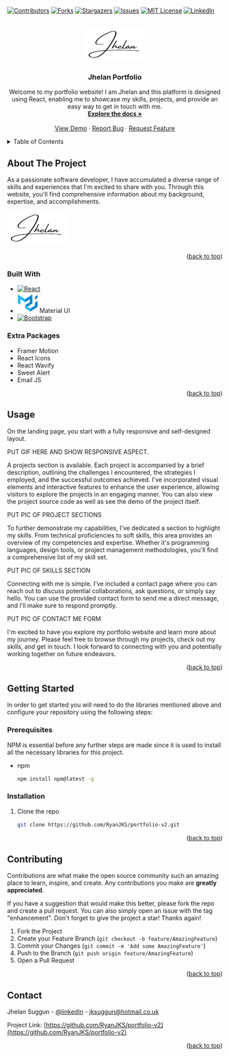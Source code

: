<!-- Improved compatibility of back to top link: See: https://github.com/othneildrew/Best-README-Template/pull/73 -->

<a name="readme-top"></a>

<!--
*** Thanks for checking out the Best-README-Template. If you have a suggestion
*** that would make this better, please fork the repo and create a pull request
*** or simply open an issue with the tag "enhancement".
*** Don't forget to give the project a star!
*** Thanks again! Now go create something AMAZING! :D
-->

<!-- PROJECT SHIELDS -->
<!--
*** I'm using markdown "reference style" links for readability.
*** Reference links are enclosed in brackets [ ] instead of parentheses ( ).
*** See the bottom of this document for the declaration of the reference variables
*** for contributors-url, forks-url, etc. This is an optional, concise syntax you may use.
*** https://www.markdownguide.org/basic-syntax/#reference-style-links
-->

[![Contributors][contributors-shield]][contributors-url]
[![Forks][forks-shield]][forks-url]
[![Stargazers][stars-shield]][stars-url]
[![Issues][issues-shield]][issues-url]
[![MIT License][license-shield]][license-url]
[![LinkedIn][linkedin-shield]][linkedin-url]

<!-- PROJECT LOGO -->
<br />
<div align="center">

  <a href="https://github.com/RyanJKS/portfolio-v2">
    <img src="/src/Assets/Images/logo.PNG" alt="Logo" width="140" height="80">
  </a>

<h3 align="center">Jhelan Portfolio</h3>

  <p align="center">
    Welcome to my portfolio website! I am Jhelan and this platform is designed using React, enabling me to showcase my skills, projects, and provide an easy way to get in touch with me.
    <br />
    <a href="https://github.com/RyanJKS/portfolio-v2"><strong>Explore the docs »</strong></a>
    <br />
    <br />
    <a href="https://github.com/RyanJKS/portfolio-v2">View Demo</a>
    ·
    <a href="https://github.com/RyanJKS/portfolio-v2/issues">Report Bug</a>
    ·
    <a href="https://github.com/RyanJKS/portfolio-v2/issues">Request Feature</a>
  </p>
</div>

<!-- TABLE OF CONTENTS -->
<details>
  <summary>Table of Contents</summary>
  <ol>
    <li>
      <a href="#about-the-project">About The Project</a>
      <ul>
        <li><a href="#built-with">Built With</a></li>
        <li><a href="#extra-packages">Extra Packages</a></li>
      </ul>
    </li>
    <li><a href="#usage">Usage</a></li>
    <li>
      <a href="#getting-started">Getting Started</a>
      <ul>
        <li><a href="#prerequisites">Prerequisites</a></li>
        <li><a href="#installation">Installation</a></li>
      </ul>
    </li>
    <!-- <li><a href="#roadmap">Roadmap</a></li> -->
    <li><a href="#contributing">Contributing</a></li>
    <!-- <li><a href="#license">License</a></li> -->
    <li><a href="#contact">Contact</a></li>
    <!-- <li><a href="#acknowledgments">Acknowledgments</a></li> -->
  </ol>
</details>

<!-- ABOUT THE PROJECT -->

## About The Project

As a passionate software developer, I have accumulated a diverse range of skills and experiences that I'm excited to share with you. Through this website, you'll find comprehensive information about my background, expertise, and accomplishments.

<!-- put gif video here -->
<a href="https://github.com/RyanJKS/portfolio-v2">
    <img src="/src/Assets/Images/logo.PNG" alt="Logo" width="140" height="80">
  </a>

<p align="right">(<a href="#readme-top">back to top</a>)</p>

### Built With

- [![React][React.js]][React-url]
- [![Material UI][Material-UI.js]][Material-UI-url] Material UI
- [![Bootstrap][Bootstrap.com]][Bootstrap-url]

### Extra Packages

- Framer Motion
- React Icons
- React Wavify
- Sweet Alert
- Email JS

<p align="right">(<a href="#readme-top">back to top</a>)</p>

<!-- USAGE EXAMPLES -->

## Usage

<!-- Use this space to show useful examples of how a project can be used. Additional screenshots, code examples and demos work well in this space. You may also link to more resources.

_For more examples, please refer to the [Documentation](https://example.com)_ -->

On the landing page, you start with a fully responsive and self-designed layout.

PUT GIF HERE AND SHOW RESPONSIVE ASPECT.

A projects section is available. Each project is accompanied by a brief description, outlining the challenges I encountered, the strategies I employed, and the successful outcomes achieved. I've incorporated visual elements and interactive features to enhance the user experience, allowing visitors to explore the projects in an engaging manner. You can also view the project source code as well as see the demo of the project itself.

PUT PIC OF PROJECT SECTIONS

To further demonstrate my capabilities, I've dedicated a section to highlight my skills. From technical proficiencies to soft skills, this area provides an overview of my competencies and expertise. Whether it's programming languages, design tools, or project management methodologies, you'll find a comprehensive list of my skill set.

PUT PIC OF SKILLS SECTION

Connecting with me is simple. I've included a contact page where you can reach out to discuss potential collaborations, ask questions, or simply say hello. You can use the provided contact form to send me a direct message, and I'll make sure to respond promptly.

PUT PIC OF CONTACT ME FORM

I'm excited to have you explore my portfolio website and learn more about my journey. Please feel free to browse through my projects, check out my skills, and get in touch. I look forward to connecting with you and potentially working together on future endeavors.

<p align="right">(<a href="#readme-top">back to top</a>)</p>

<!-- ROADMAP -->

<!-- ## Roadmap

- [ ] Feature 1
- [ ] Feature 2
- [ ] Feature 3
  - [ ] Nested Feature

See the [open issues](https://github.com/RyanJKS/portfolio-v2/issues) for a full list of proposed features (and known issues).

<p align="right">(<a href="#readme-top">back to top</a>)</p> -->

<!-- GETTING STARTED -->

## Getting Started

In order to get started you will need to do the libraries mentioned above and configure your repository using the following steps:

### Prerequisites

NPM is essential before any further steps are made since it is used to install all the necessary libraries for this project.

- npm
  ```sh
  npm install npm@latest -g
  ```

### Installation

1. Clone the repo
   ```sh
   git clone https://github.com/RyanJKS/portfolio-v2.git
   ```

<p align="right">(<a href="#readme-top">back to top</a>)</p>

<!-- CONTRIBUTING -->

## Contributing

Contributions are what make the open source community such an amazing place to learn, inspire, and create. Any contributions you make are **greatly appreciated**.

If you have a suggestion that would make this better, please fork the repo and create a pull request. You can also simply open an issue with the tag "enhancement".
Don't forget to give the project a star! Thanks again!

1. Fork the Project
2. Create your Feature Branch (`git checkout -b feature/AmazingFeature`)
3. Commit your Changes (`git commit -m 'Add some AmazingFeature'`)
4. Push to the Branch (`git push origin feature/AmazingFeature`)
5. Open a Pull Request

<p align="right">(<a href="#readme-top">back to top</a>)</p>

<!-- LICENSE -->

<!-- ## License

Distributed under the MIT License. See `LICENSE.txt` for more information.

<p align="right">(<a href="#readme-top">back to top</a>)</p> -->

## Contact

Jhelan Suggun - [@linkedIn](https://www.linkedin.com/in/jhelan-suggun-jks7n99/) - jksuggun@hotmail.co.uk

Project Link: [https://github.com/RyanJKS/portfolio-v2](https://github.com/RyanJKS/portfolio-v2)

<p align="right">(<a href="#readme-top">back to top</a>)</p>

<!-- ACKNOWLEDGMENTS -->

<!-- ## Acknowledgments

- []()
- []()
- []()

<p align="right">(<a href="#readme-top">back to top</a>)</p> -->

<!-- MARKDOWN LINKS & IMAGES -->
<!-- https://www.markdownguide.org/basic-syntax/#reference-style-links -->

[contributors-shield]: https://img.shields.io/github/contributors/RyanJKS/portfolio-v2.svg?style=for-the-badge
[contributors-url]: https://github.com/RyanJKS/portfolio-v2/graphs/contributors
[forks-shield]: https://img.shields.io/github/forks/RyanJKS/portfolio-v2.svg?style=for-the-badge
[forks-url]: https://github.com/RyanJKS/portfolio-v2/network/members
[stars-shield]: https://img.shields.io/github/stars/RyanJKS/portfolio-v2.svg?style=for-the-badge
[stars-url]: https://github.com/RyanJKS/portfolio-v2/stargazers
[issues-shield]: https://img.shields.io/github/issues/RyanJKS/portfolio-v2.svg?style=for-the-badge
[issues-url]: https://github.com/RyanJKS/portfolio-v2/issues
[license-shield]: https://img.shields.io/github/license/RyanJKS/portfolio-v2.svg?style=for-the-badge
[license-url]: https://github.com/RyanJKS/portfolio-v2/blob/master/LICENSE.txt
[linkedin-shield]: https://img.shields.io/badge/-LinkedIn-black.svg?style=for-the-badge&logo=linkedin&colorB=555
[linkedin-url]: https://www.linkedin.com/in/jhelan-suggun-jks7n99/
[product-screenshot]: images/screenshot.png
[React.js]: https://img.shields.io/badge/React-20232A?style=for-the-badge&logo=react&logoColor=61DAFB
[React-url]: https://reactjs.org/
[Material-UI.js]: /src/Assets/Images/material-logo.png
[Material-UI-url]: https://mui.com/material-ui/getting-started/overview/
[Bootstrap.com]: https://img.shields.io/badge/Bootstrap-563D7C?style=for-the-badge&logo=bootstrap&logoColor=white
[Bootstrap-url]: https://getbootstrap.com
